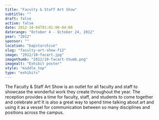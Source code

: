 ```yaml
---
title: "Faculty & Staff Art Show"
subtitle: ""
draft: false
active: false
date: 2012-10-04T01:01:00-04:00
daterange: "October 4 - October 24, 2012"
year: "2012"
sponsor: ""
location: "bapstarchive"
slug: "faculty-art-show-f12"
image: "2012/10-facart.jpg"
imagethumb: "2012/10-facart-thumb.png"
imagealt: "Exhibit poster"
style: "middle_top"
type: "exhibits"
---
```


The Faculty & Staff Art Show is an outlet for all faculty and staff to showcase the wonderful work they create throughout the year. The reception provides a time for faculty, staff, and students to come together and celebrate art! It is also a great way to spend time talking about art and using it as a vessel for communication between so many disciplines and positions across the campus.
